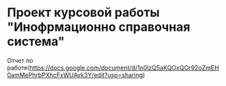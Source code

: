 # Проект курсовой работы "Инофрмационно справочная система"

Отчет по работе(https://docs.google.com/document/d/1n0lzQ5aKQOxQOr92oZmEH0amMePhrbPXhcFxWUAvk3Y/edit?usp=sharing)

